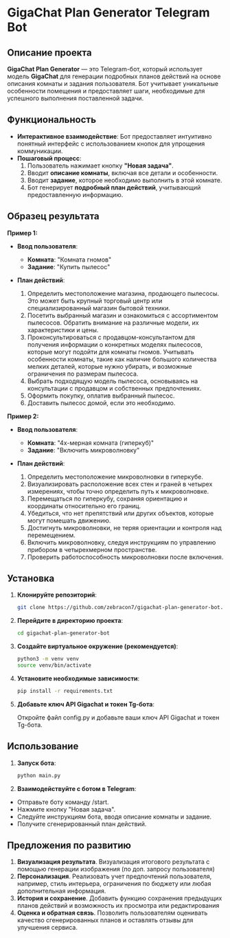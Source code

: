 # GigaChat Plan Generator Telegram Bot

## Описание проекта

**GigaChat Plan Generator** — это Telegram-бот, который использует модель **GigaChat** для генерации подробных планов действий на основе описания комнаты и задания пользователя. Бот учитывает уникальные особенности помещения и предоставляет шаги, необходимые для успешного выполнения поставленной задачи.

## Функциональность

- **Интерактивное взаимодействие**: Бот предоставляет интуитивно понятный интерфейс с использованием кнопок для упрощения коммуникации.
- **Пошаговый процесс**:
  1. Пользователь нажимает кнопку **"Новая задача"**.
  2. Вводит **описание комнаты**, включая все детали и особенности.
  3. Вводит **задание**, которое необходимо выполнить в этой комнате.
  4. Бот генерирует **подробный план действий**, учитывающий предоставленную информацию.

## Образец результата

**Пример 1:**

- **Ввод пользователя**:
  - **Комната**: "Комната гномов"
  - **Задание**: "Купить пылесос"

- **План действий**:
  1. Определить местоположение магазина, продающего пылесосы. Это может быть крупный торговый центр или специализированный магазин бытовой техники.
  2. Посетить выбранный магазин и ознакомиться с ассортиментом пылесосов. Обратить внимание на различные модели, их характеристики и цены.
  3. Проконсультироваться с продавцом-консультантом для получения информации о конкретных моделях пылесосов, которые могут подойти для комнаты гномов. Учитывать особенности комнаты, такие как наличие большого количества мелких деталей, которые нужно убирать, и возможные ограничения по размерам пылесоса.
  4. Выбрать подходящую модель пылесоса, основываясь на консультации с продавцом и собственных предпочтениях.
  5. Оформить покупку, оплатив выбранный пылесос.
  6. Доставить пылесос домой, если это необходимо.

**Пример 2:**

- **Ввод пользователя**:
  - **Комната**: "4х-мерная комната (гиперкуб)"
  - **Задание**: "Включить микроволновку"

- **План действий**:
  1. Определить местоположение микроволновки в гиперкубе.
  2. Визуализировать расположение всех стен и граней в четырех измерениях, чтобы точно определить путь к микроволновке.
  3. Перемещаться по гиперкубу, сохраняя ориентацию и координаты относительно его границ.
  4. Убедиться, что нет препятствий или других объектов, которые могут помешать движению.
  5. Достигнуть микроволновки, не теряя ориентации и контроля над перемещением.
  6. Включить микроволновку, следуя инструкциям по управлению прибором в четырехмерном пространстве.
  7. Проверить работоспособность микроволновки после включения.

## Установка

1. **Клонируйте репозиторий**:

   ```bash
   git clone https://github.com/zebracon7/gigachat-plan-generator-bot.git

2. **Перейдите в директорию проекта**:

    ```bash
   cd gigachat-plan-generator-bot

3. **Создайте виртуальное окружение (рекомендуется)**:

    ```bash
   python3 -m venv venv
    source venv/bin/activate    

4. **Установите необходимые зависимости**:

    ```bash
   pip install -r requirements.txt

5. **Добавьте ключ API Gigachat и токен Tg-бота**:

    Откройте файл config.py и добавьте ваши ключ API Gigachat и токен Tg-бота.

## Использование

1. **Запуск бота**:
    ```bash
   python main.py

2. **Взаимодействуйте с ботом в Telegram**:
- Отправьте боту команду /start.
- Нажмите кнопку "Новая задача".
- Следуйте инструкциям бота, вводя описание комнаты и задание.
- Получите сгенерированный план действий.

## Предложения по развитию

1. **Визуализация результата**. Визуализация итогового результата с помощью генерации изображения (по доп. запросу пользователя)
2. **Персонализация**. Реализовать учет предпочтений пользователя, например, стиль интерьера, ограничения по бюджету или любая дополнительная информация. 
3. **История и сохранение**. Добавить функцию сохранения предыдущих планов действий и возможность их просмотра или редактирования
4. **Оценка и обратная связь**. Позволить пользователям оценивать качество сгенерированных планов и оставлять отзывы для улучшения сервиса.